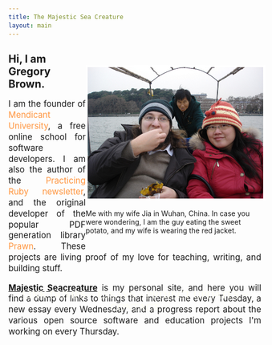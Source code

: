 ```yaml
---
title: The Majestic Sea Creature
layout: main
---
```

<div style="width: 350px; float: right; margin-top: 40px">
<img src="/images/wuhan.jpg" style="border: 4px solid white; width: 350px; margin-top: 0px;">

<p style="font-size: 1.0em">Me with my wife Jia in Wuhan, China. In case you were wondering, I am the guy eating the sweet potato, and my wife is wearing the red jacket.</p>
</div>



<div style="width: 425; height: 450px; ">

<h2>Hi, I am Gregory Brown.</h2>

<p style="text-align: justify; font-size: 1.2em; line-height: 1.3em">
I am the founder of <a href="http://university.rubymendicant.com" style="color: #ff9640; text-decoration: none;" target='_blank'>Mendicant University</a>, a free online school for software developers. I am also the author of the <a href="http://practicingruby.com" style="color: #ff9640; text-decoration: none;" target='_blank'>Practicing Ruby newsletter</a>, and the original developer of the popular PDF generation library <a href="http://prawn.majesticseacreature.com" style="color: #ff9640; text-decoration: none;" target='_blank'>Prawn</a>. These projects are living proof of my love for teaching, writing, and building stuff.
</p>

<p style="text-align: justify; font-size: 1.2em; line-height: 1.3em">
<b><u>Majestic Seacreature</u></b> is my personal site, and here you will find a dump of links to things that interest me every Tuesday, a new essay every Wednesday, and a progress report about the various open source software and education projects I'm working on every Thursday.</p>
</div>

<p style="font-family: 'Wicked Grit'; font-size: 1.5em; color: #FEFEF2; text-align: center">
LINK DUMPS ~ ESSAYS ~ PROJECT UPDATES ~ CONTACT
</p>


